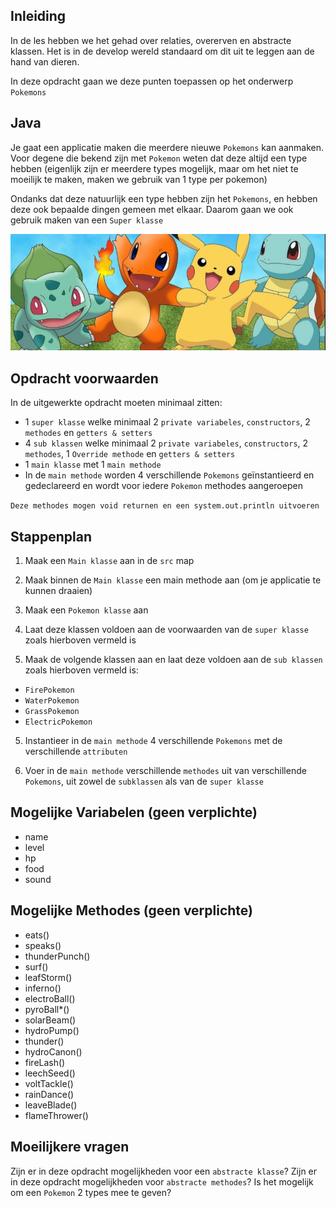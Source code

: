 ## Inleiding

In de les hebben we het gehad over relaties, overerven en abstracte klassen. Het is in de develop wereld standaard om dit uit te leggen aan de hand van dieren.

In deze opdracht gaan we deze punten toepassen op het onderwerp `Pokemons`

## Java

Je gaat een applicatie maken die meerdere nieuwe `Pokemons` kan aanmaken. Voor degene die bekend zijn met `Pokemon` weten dat deze altijd een type hebben (eigenlijk zijn er meerdere types mogelijk, maar om het niet te moeilijk te maken, maken we gebruik van 1 type per pokemon)

Ondanks dat deze natuurlijk een type hebben zijn het `Pokemons`, en hebben deze ook bepaalde dingen gemeen met elkaar. Daarom gaan we ook gebruik maken van een `Super klasse`

![Pokemon!](./assets/pokemon.JPG)

## Opdracht voorwaarden

In de uitgewerkte opdracht moeten minimaal zitten:

- 1 `super klasse` welke minimaal 2 `private variabeles`, `constructors`, 2 `methodes` en `getters & setters`
- 4 `sub klassen` welke minimaal 2 `private variabeles`, `constructors`, 2 `methodes`, 1 `Override methode` en `getters & setters`
- 1 `main klasse` met 1 `main methode`
- In de `main methode` worden 4 verschillende `Pokemons` geïnstantieerd en gedeclareerd en wordt voor iedere `Pokemon` methodes aangeroepen

`Deze methodes mogen void returnen en een system.out.println uitvoeren`


## Stappenplan

1. Maak een `Main klasse` aan in de `src` map

2. Maak binnen de `Main klasse` een main methode aan (om je applicatie te kunnen draaien)

3. Maak een `Pokemon klasse` aan

4. Laat deze klassen voldoen aan de voorwaarden van de `super klasse` zoals hierboven vermeld is

5. Maak de volgende klassen aan en laat deze voldoen aan de `sub klassen` zoals hierboven vermeld is: 
- `FirePokemon`
- `WaterPokemon`
- `GrassPokemon`
- `ElectricPokemon`

5. Instantieer in de `main methode` 4 verschillende `Pokemons` met de verschillende `attributen`

6. Voer in de `main methode` verschillende `methodes` uit van verschillende `Pokemons`, uit zowel de `subklassen` als van de `super klasse`


## Mogelijke Variabelen (geen verplichte)

- name
- level
- hp
- food
- sound

## Mogelijke Methodes (geen verplichte)

- eats()
- speaks()
- thunderPunch()
- surf()
- leafStorm()
- inferno()
- electroBall()
- pyroBall*()
- solarBeam()
- hydroPump()
- thunder()
- hydroCanon()
- fireLash()
- leechSeed()
- voltTackle()
- rainDance()
- leaveBlade()
- flameThrower()


## Moeilijkere vragen

Zijn er in deze opdracht mogelijkheden voor een `abstracte klasse`? 
Zijn er in deze opdracht mogelijkheden voor `abstracte methodes`?
Is het mogelijk om een `Pokemon` 2 types mee te geven?



